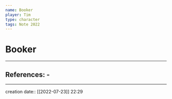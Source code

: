 ```yaml
---
name: Booker
player: Tim
type: character
tags: Note 2022
---
```


# Booker 
___ 
## References: - 
--- 
creation date:: [[2022-07-23]] 22:29